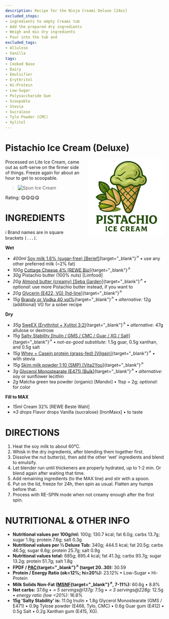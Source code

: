 ```yaml
---
description: Recipe for the Ninja Creami Deluxe [24oz]
excluded_steps:
- ingredients to empty Creami tub
- Add the prepared dry ingredients
- Weigh and mix dry ingredients
- Pour into the tub and
excluded_tags:
- Allulose
- Vanilla
tags:
- Cooked Base
- Dairy
- Emulsifier
- Erythritol
- Hi-Protein
- Low-Sugar
- Polysaccharide Gum
- Scoopable
- Stevia
- Sucralose
- Tylo Powder (CMC)
- Xylitol
---
```

# Pistachio Ice Cream (Deluxe)
<img style="float: right; margin-left: 1.5em;" width=240 alt="Logo" src="logo-pistachio.png" />

Processed on Lite Ice Cream, came out as soft-serve on the firmer side of things.
Freeze again for about an hour to get to scoopable.

> <img width=360 alt="Spun Ice Cream" src="Pistachio_2025-01-01.jpg" class="zoomable" />

Rating: 😋😋😋😋

# INGREDIENTS

ℹ️ Brand names are in square brackets `[...]`.

**Wet**

  - _400ml_ [Soy milk 1.6% (sugar-free) \[Berief\]](/ice-creamery/info/ingredients/#soy-milk){target="_blank"}<sup>↗</sup> • use any other preferred milk (~2% fat)
  - _100g_ [Cottage Cheese 4% \[REWE Bio\]](/ice-creamery/info/ingredients/#cottage-cheese){target="_blank"}<sup>↗</sup>
  - _30g_ Pistachio butter (100% nuts) [Limfood]
  - _20g_ [Almond butter (creamy) \[Seba Garden\]](/ice-creamery/info/ingredients/#almond-milk-butter){target="_blank"}<sup>↗</sup> • *optional:* use more Pistachio butter instead, if you want to
  - _20g_ [Glycerin (E422, VG) \[hd-line\]](/ice-creamery/info/ingredients/#vegetable-glycerin-glycerol-vg-e422){target="_blank"}<sup>↗</sup>
  - _15g_ [Brandy or Vodka 40 vol%](/ice-creamery/info/ingredients/#alcohol-ethanol){target="_blank"}<sup>↗</sup> • *alternative:* 12g (additional) VG for a sober recipe

**Dry**

  - _35g_ [SweEX (Erythritol + Xylitol 3:2)](/ice-creamery/info/ingredients/#sweex-erythritol-xylitol-blend){target="_blank"}<sup>↗</sup> • *alternative:* 47g allulose or dextrose
  - _15g_ [Salty Stability \[Inulin / GMS / CMC / Guar / XG / Salt\]](/ice-creamery/S/Salty%20Stability/){target="_blank"}<sup>↗</sup> • *not-as-good substitute:* 1.5g guar, 0.5g xanthan, and 0.5g salt
  - _15g_ [Whey + Casein protein (grass-fed) \[Vilgain\]](/ice-creamery/info/ingredients/#whey-protein){target="_blank"}<sup>↗</sup> • with stevia
  - _15g_ [Skim milk powder 1:10 (SMP) \[Vita2You\]](/ice-creamery/info/ingredients/#skim-milk-powder-smp){target="_blank"}<sup>↗</sup>
  - _3g_ [Glycerol Monostearate (E471) \[Bulk\]](/ice-creamery/info/ingredients/#glycerol-monostearate-gms-e471){target="_blank"}<sup>↗</sup> • *alternative:* soy or sunflower lecithin
  - _2g_ Matcha green tea powder (organic) [Mandoi] • 1tsp = 2g; *optional:* for color

**Fill to MAX**

  - _15ml_ Cream 32% [REWE Beste Wahl]
  - _≈3 drops_ Flavor drops Vanilla (sucralose) [IronMaxx] • to taste

# DIRECTIONS

 1. Heat the soy milk to about 60°C.
 1. Whisk in the dry ingredients, after blending them together first.
 1. Dissolve the nut butter(s), then add the other ‘wet’ ingredients and blend to emulsify.
 1. Let blender run until thickeners are properly hydrated, up to 1-2 min. Or blend again after waiting that time.
 1. Add remaining ingredients (to the MAX line) and stir with a spoon.
 1. Put on the lid, freeze for 24h, then spin as usual. Flatten any humps before that.
 1. Process with RE-SPIN mode when not creamy enough after the first spin.

# NUTRITIONAL & OTHER INFO

- **Nutritional values per 100g/ml:** 100g; 130.7 kcal; fat 6.0g; carbs 13.7g; sugar 1.9g; protein 7.6g; salt 0.3g
- **Nutritional values per ½ Deluxe Tub:** 340g; 444.5 kcal; fat 20.5g; carbs 46.5g; sugar 6.6g; protein 25.7g; salt 0.9g
- **Nutritional values total:** 685g; 895.4 kcal; fat 41.3g; carbs 93.7g; sugar 13.2g; protein 51.7g; salt 1.8g
- **FPDF / [PAC](/ice-creamery/info/glossary/#potere-anti-congelante-pac){target="_blank"}<sup>↗</sup> (target 20..30):** 30.59
- **Protein / Energy Ratio (ok=12%; hi=20%):** 23.12% • Low-Sugar • Hi-Protein
- **Milk Solids Non-Fat ([MSNF](/ice-creamery/info/glossary/#milk-solids-not-fat-msnf){target="_blank"}<sup>↗</sup>, 7-11%):** 60.6g • 8.8%
- **Net carbs:** 37.6g • *∝ 5 servings@137g:* 7.5g • *∝ 3 servings@228g:* 12.5g • *energy ratio (low <20%):* 16.8%
- **15g 'Salty Stability' is:** 11.0g Inulin • 1.8g Glycerol Monostearate (GMS / E471) • 0.9g Tylose powder (E466, Tylo, CMC) • 0.6g Guar gum (E412) • 0.5g Salt • 0.2g Xanthan gum (E415, XG).
